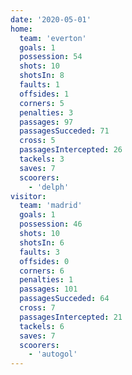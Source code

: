 ```yaml
---
date: '2020-05-01'
home:
  team: 'everton'
  goals: 1
  possession: 54
  shots: 10
  shotsIn: 8
  faults: 1
  offsides: 1
  corners: 5
  penalties: 3
  passages: 97
  passagesSucceded: 71
  cross: 5
  passagesIntercepted: 26
  tackels: 3
  saves: 7
  scoorers:
    - 'delph'
visitor:
  team: 'madrid'
  goals: 1
  possession: 46
  shots: 10
  shotsIn: 6
  faults: 3
  offsides: 0
  corners: 6
  penalties: 1
  passages: 101
  passagesSucceded: 64
  cross: 7
  passagesIntercepted: 21
  tackels: 6
  saves: 7
  scoorers:
    - 'autogol'
---
```

